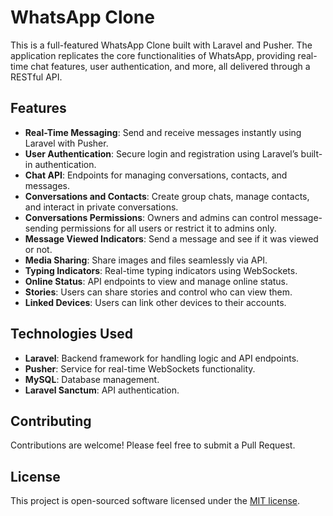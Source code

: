# WhatsApp Clone

This is a full-featured WhatsApp Clone built with Laravel and Pusher. The application replicates the core functionalities of WhatsApp, providing real-time chat features, user authentication, and more, all delivered through a RESTful API.

## Features

- **Real-Time Messaging**: Send and receive messages instantly using Laravel with Pusher.
- **User Authentication**: Secure login and registration using Laravel’s built-in authentication.
- **Chat API**: Endpoints for managing conversations, contacts, and messages.
- **Conversations and Contacts**: Create group chats, manage contacts, and interact in private conversations.
- **Conversations Permissions**: Owners and admins can control message-sending permissions for all users or restrict it to admins only.
- **Message Viewed Indicators**: Send a message and see if it was viewed or not.
- **Media Sharing**: Share images and files seamlessly via API.
- **Typing Indicators**: Real-time typing indicators using WebSockets.
- **Online Status**: API endpoints to view and manage online status.
- **Stories**: Users can share stories and control who can view them.
- **Linked Devices**: Users can link other devices to their accounts.

## Technologies Used

- **Laravel**: Backend framework for handling logic and API endpoints.
- **Pusher**: Service for real-time WebSockets functionality.
- **MySQL**: Database management.
- **Laravel Sanctum**: API authentication.

## Contributing

Contributions are welcome! Please feel free to submit a Pull Request.

## License

This project is open-sourced software licensed under the [MIT license](https://opensource.org/licenses/MIT).
